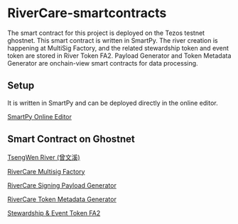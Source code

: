 # RiverCare-smartcontracts

The smart contract for this project is deployed on the Tezos testnet ghostnet.
This smart contract is written in SmartPy. The river creation is happening at MultiSig Factory, and the related stewardship token and event token are stored in River Token FA2.
Payload Generator and Token Metadata Generator are onchain-view smart contracts for data processing.

## Setup
It is written in SmartPy and can be deployed directly in the online editor.

[SmartPy Online Editor](https://legacy.smartpy.io/ide)

## Smart Contract on Ghostnet

[TsengWen River (曾文溪)](https://better-call.dev/ghostnet/KT1XXF4fBXjBEjdjcV5qAJxJhCiyUaCzxnjc)

[RiverCare Multisig Factory](https://better-call.dev/ghostnet/KT1Lu42Q6iaREyaxLSi1H4rE2DHjw1hh739N)

[
RiverCare Signing Payload Generator](https://better-call.dev/ghostnet/KT1XXF4fBXjBEjdjcV5qAJxJhCiyUaCzxnjc)

[
RiverCare Token Metadata Generator](https://better-call.dev/ghostnet/KT1F5TgdEDUWH64d8ubFGosi45zbX5uhxrbc)

[
Stewardship & Event Token FA2](https://better-call.dev/ghostnet/KT1QxN1rKscZuEWE3xsABXNeurZMyoBkDYGc)

